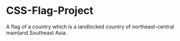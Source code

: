 # CSS-Flag-Project
A flag of a country which is  a landlocked country of northeast-central mainland Southeast Asia.
